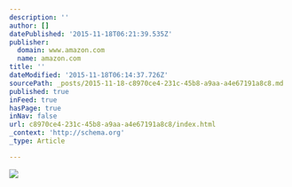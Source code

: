 ```yaml
---
description: ''
author: []
datePublished: '2015-11-18T06:21:39.535Z'
publisher:
  domain: www.amazon.com
  name: amazon.com
title: ''
dateModified: '2015-11-18T06:14:37.726Z'
sourcePath: _posts/2015-11-18-c8970ce4-231c-45b8-a9aa-a4e67191a8c8.md
published: true
inFeed: true
hasPage: true
inNav: false
url: c8970ce4-231c-45b8-a9aa-a4e67191a8c8/index.html
_context: 'http://schema.org'
_type: Article

---
```

![](https://content-na.drive.amazonaws.com/cdproxy/templink/Efz09qxfn9nZhaJoewrwDm1FU2uKSUtpQ80me8gtYbULAYspN/alt/thumb?viewBox=1795)